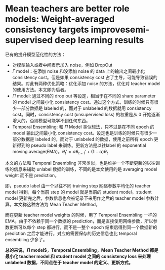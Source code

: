 # Mean teachers are better role models: Weight-averaged consistency targets improvesemi-supervised deep learning results

已有的提升模型范化性的方法：
- 对模型输入或者中间表示加入 noise，例如 DropOut
- $\Gamma$ model：在添加 noise 和没添加 noise 的 data 上的输出之间最小化 consistency cost。但是如果 consistency cost 占了主导，可能导致错误的结果。对此有两种优化策略：优化添加 noise 的方法，优化对 teacher model 的使用方法。本文即为后者。
- $\Pi$ model: 通过不同的 drop out 等设定，相当于在不同的 share parameter 的 model 之间最小化 consistency cost。通过这个方式，训练的时候只有很少一部分数据是 labeled 的，而对于 unlabeled 的数据就用 consistency cost。同时，consistency cost (unsupervised loss) 的权重是从 0 开始逐渐增大的，否则模型可能学不到任何东西。
- Temporal Ensembling: 和 $\Pi$ Model 类似想法，只不过是在不同 epoch 的 model 输出之间最小化 consistency cost。设定也是训练的时候只有很少一部分数据是 labeled 的，而对于 unlabeled 的数据，使用之前所有 epoch 更新得到的 pseudo label 来训练。更新方法是以往label 的 exponential moving average(EMA)。$\theta_t' = \alpha\theta_{t-1}'+(1-\alpha)\theta_t$

本文的方法和 Temporal Ensembling 非常类似，也是维护一个不断更新的以往训练的信息来辅助 unlabel 数据的训练，不同的是本文使用的是 averaging model weight 而不是 prediction。

即，pseudo label 由一个以往不同 training step 网络参数平均化的 teacher model 得到，每个当前 step 的 model 就是当前的 student model。student model 更新完之后，参数信息也会被记录下来用作之后的 teacher model 参数计算。本文称这种方法为 Mean Teacher Method。

而在更新 teacher model weights 的时候，用了 Temporal Ensembling 一样的 EMA。由于不依赖于同一个数据的 prediction，而是直接使用网络参数，所以参数更新可以每个 step 都进行，而不是一整个 epoch 结束后得到同一个数据新的 prediction 之后才能进行。对应的需要保存的历史信息也比 temporal ensembling 少多了。

**总的来说，$\Pi$ model$，Temporal Ensembling，Mean Teacher Method 都是最小化 teacher model 和 student model 之间的 consistency loss 来处理 unlabeled 数据，不同点在于 teacher model 的定义、更新方式。**
